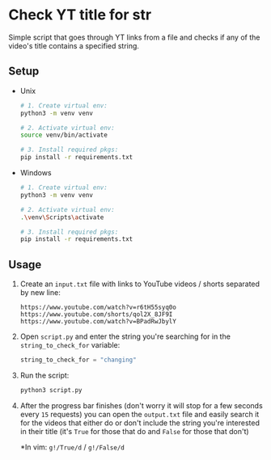 # Check YT title for str

Simple script that goes through YT links from a file and checks if any of the video's title contains a specified string.

## Setup

- Unix
	```bash
	# 1. Create virtual env:
	python3 -m venv venv
	
	# 2. Activate virtual env:
	source venv/bin/activate 
	
	# 3. Install required pkgs:
	pip install -r requirements.txt
	```
- Windows
	```bash
	# 1. Create virtual env:
	python3 -m venv venv
	
	# 2. Activate virtual env:
	.\venv\Scripts\activate 
	
	# 3. Install required pkgs:
	pip install -r requirements.txt
	```

## Usage

1. Create an `input.txt` file with links to YouTube videos / shorts separated by new line:
	```text
	https://www.youtube.com/watch?v=r6tH55syq0o
	https://www.youtube.com/shorts/qol2X_8JF9I
	https://www.youtube.com/watch?v=BPadRwJbylY
	```
2. Open `script.py` and enter the string you're searching for in the `string_to_check_for` variable:
	```python
	string_to_check_for = "changing"
	```
3. Run the script:
	```bash
	python3 script.py
	```
4. After the progress bar finishes (don't worry it will stop for a few seconds every `15` requests) you can open the `output.txt` file and easily search it for the videos that either do or don't include the string you're interested in their title (it's `True` for those that do and `False` for those that don't)

	\*In vim: `g!/True/d` / `g!/False/d`
